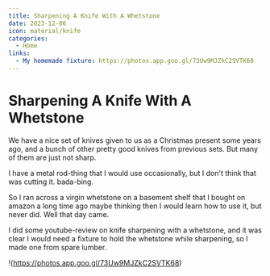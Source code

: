 ```yaml
---
title: Sharpening A Knife With A Whetstone
date: 2023-12-06
icon: material/knife
categories:
  - Home
links:
  - My homemade fixture: https://photos.app.goo.gl/73Uw9MJZkC2SVTK68
---
```


# Sharpening A Knife With A Whetstone

We have a nice set of knives given to us as a Christmas present some years ago, and a bunch of other pretty good knives from previous sets.  But many of them are just not sharp.

I have a metal rod-thing that I would use occasionally, but I don't think that was cutting it.  bada-bing.

So I ran across a virgin whetstone on a basement shelf that I bought on amazon a long time ago maybe thinking then I would learn how to use it, but never did.  Well that day came.

I did some youtube-review on knife sharpening with a whetstone, and it was clear I would need a fixture to hold the whetstone while sharpening, so I made one from spare lumber.

!(https://photos.app.goo.gl/73Uw9MJZkC2SVTK68)

